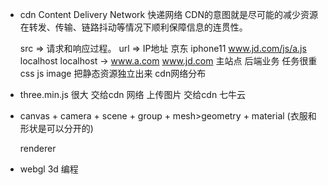 - cdn  Content Delivery Network
  快递网络
  CDN的意图就是尽可能的减少资源在转发、传输、链路抖动等情况下顺利保障信息的连贯性。

  src => 请求和响应过程。
  url => IP地址
  京东 iphone11
  www.jd.com/js/a.js   localhost
  localhost -> www.a.com
  www.jd.com 主站点 后端业务 任务很重 css js image
  把静态资源独立出来 cdn网络分布


- three.min.js 很大 交给cdn 网络
    上传图片 交给cdn 七牛云
- canvas + camera + scene + group + mesh>geometry + material (衣服和形状是可以分开的)

    renderer
- webgl 3d 编程